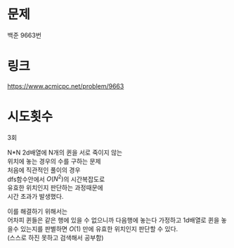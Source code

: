 # 문제
백준 9663번

# 링크
https://www.acmicpc.net/problem/9663

# 시도횟수
3회

N*N 2d배열에 N개의 퀸을 서로 죽이지 않는  
위치에 놓는 경우의 수를 구하는 문제  
처음에 직관적인 풀이의 경우   
dfs함수안에서 $O(N^2)$의 시간복잡도로  
유효한 위치인지 판단하는 과정때문에  
시간 초과가 발생했다.

이를 해결하기 위해서는  
어차피 퀸들은 같은 행에 있을 수 없으니까
다음행에 놓는다 가정하고
1d배열로 퀸을 놓을수 있는지를 판별하면
$O(1)$ 만에 유효한 위치인지 판단할 수 있다.  
(스스로 하진 못하고 검색해서 공부함)